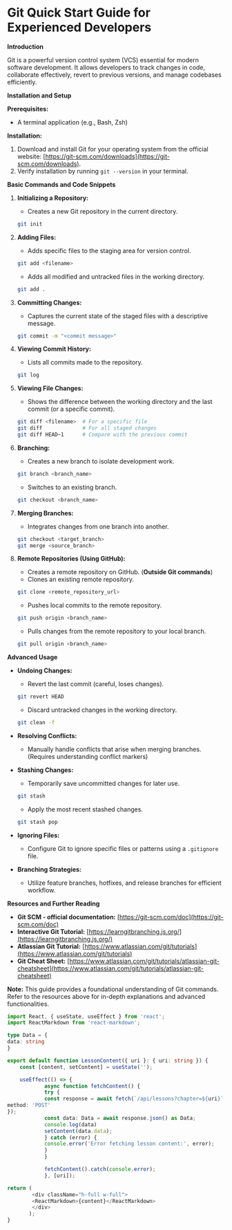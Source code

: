 # Git Quick Start Guide for Experienced Developers

**Introduction**

Git is a powerful version control system (VCS) essential for modern software development. It allows developers to track changes in code, collaborate effectively, revert to previous versions, and manage codebases efficiently. 

**Installation and Setup**

**Prerequisites:**

* A terminal application (e.g., Bash, Zsh)

**Installation:**

1. Download and install Git for your operating system from the official website: [https://git-scm.com/downloads](https://git-scm.com/downloads).
2. Verify installation by running `git --version` in your terminal. 

**Basic Commands and Code Snippets**

1. **Initializing a Repository:**
   - Creates a new Git repository in the current directory.
   ```bash
   git init
   ```

2. **Adding Files:**
   - Adds specific files to the staging area for version control.
   ```bash
   git add <filename>
   ```
   - Adds all modified and untracked files in the working directory.
   ```bash
   git add .
   ```

3. **Committing Changes:**
   - Captures the current state of the staged files with a descriptive message.
   ```bash
   git commit -m "<commit message>"
   ```

4. **Viewing Commit History:**
   - Lists all commits made to the repository.
   ```bash
   git log
   ```

5. **Viewing File Changes:**
   - Shows the difference between the working directory and the last commit (or a specific commit).
   ```bash
   git diff <filename>  # For a specific file
   git diff             # For all staged changes
   git diff HEAD~1      # Compare with the previous commit
   ```

6. **Branching:**
   - Creates a new branch to isolate development work.
   ```bash
   git branch <branch_name>
   ```
   - Switches to an existing branch.
   ```bash
   git checkout <branch_name>
   ```

7. **Merging Branches:**
   - Integrates changes from one branch into another.
   ```bash
   git checkout <target_branch>
   git merge <source_branch>
   ```

8. **Remote Repositories (Using GitHub):**
   - Creates a remote repository on GitHub. (**Outside Git commands**)
   - Clones an existing remote repository.
   ```bash
   git clone <remote_repository_url>
   ```
   - Pushes local commits to the remote repository.
   ```bash
   git push origin <branch_name>
   ```
   - Pulls changes from the remote repository to your local branch.
   ```bash
   git pull origin <branch_name>
   ```

**Advanced Usage**

* **Undoing Changes:**
   - Revert the last commit (careful, loses changes).
   ```bash
   git revert HEAD
   ```
   - Discard untracked changes in the working directory.
   ```bash
   git clean -f
   ```

* **Resolving Conflicts:**
   - Manually handle conflicts that arise when merging branches.
   (Requires understanding conflict markers)

* **Stashing Changes:**
   - Temporarily save uncommitted changes for later use.
   ```bash
   git stash
   ```
   - Apply the most recent stashed changes.
   ```bash
   git stash pop
   ```

* **Ignoring Files:**
   - Configure Git to ignore specific files or patterns using a `.gitignore` file.

* **Branching Strategies:**
   - Utilize feature branches, hotfixes, and release branches for efficient workflow.

**Resources and Further Reading**

* **Git SCM - official documentation:** [https://git-scm.com/doc](https://git-scm.com/doc)
* **Interactive Git Tutorial:** [https://learngitbranching.js.org/](https://learngitbranching.js.org/)
* **Atlassian Git Tutorial:** [https://www.atlassian.com/git/tutorials](https://www.atlassian.com/git/tutorials)
* **Git Cheat Sheet:** [https://www.atlassian.com/git/tutorials/atlassian-git-cheatsheet](https://www.atlassian.com/git/tutorials/atlassian-git-cheatsheet)

**Note:** This guide provides a foundational understanding of Git commands. Refer to the resources above for in-depth explanations and advanced functionalities.
```typescript
import React, { useState, useEffect } from 'react';
import ReactMarkdown from 'react-markdown';

type Data = {
data: string
}

export default function LessonContent({ uri }: { uri: string }) {
	const [content, setContent] = useState('');

	useEffect(() => {
			async function fetchContent() {
			try {
			const response = await fetch(`/api/lessons?chapter=${uri}`, {
method: 'POST'
});
			const data: Data = await response.json() as Data;
			console.log(data)
			setContent(data.data);
			} catch (error) {
			console.error('Error fetching lesson content:', error);
			}
			}

			fetchContent().catch(console.error);
			}, [uri]);

return (
		<div className="h-full w-full">
		<ReactMarkdown>{content}</ReactMarkdown>
		</div>
       );
}
```

